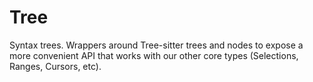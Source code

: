 # Tree

Syntax trees. Wrappers around Tree-sitter trees and nodes to expose a more convenient API that works with our other core types (Selections, Ranges, Cursors, etc).
